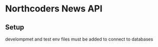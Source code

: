 # Northcoders News API

## Setup

develompmet and test env files must be added to connect to databases
